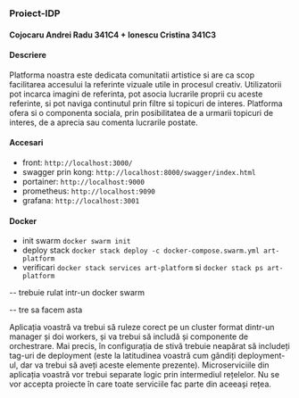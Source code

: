 ### Proiect-IDP
#### Cojocaru Andrei Radu 341C4 + Ionescu Cristina 341C3

#### Descriere
Platforma noastra este dedicata comunitatii artistice si are ca scop facilitarea accesului la referinte vizuale utile in procesul creativ. Utilizatorii pot incarca imagini de referinta, pot asocia lucrarile proprii cu aceste referinte, si pot naviga continutul prin filtre si topicuri de interes. Platforma ofera si o componenta sociala, prin posibilitatea de a urmarii topicuri de interes, de a aprecia sau comenta lucrarile postate.

#### Accesari
- front: ``http://localhost:3000/``
- swagger prin kong: ``http://localhost:8000/swagger/index.html``
- portainer: ``http://localhost:9000``
- prometheus: ``http://localhost:9090``
- grafana: ``http://localhost:3001``

#### Docker
- init swarm ``docker swarm init``
- deploy stack ``docker stack deploy -c docker-compose.swarm.yml art-platform``
- verificari ``docker stack services art-platform`` si ``docker stack ps art-platform``

-- trebuie rulat intr-un docker swarm

-- tre sa facem asta

Aplicația voastră va trebui să ruleze corect pe un cluster format dintr-un manager și doi workers, și
va trebui să includă și componente de orchestrare. Mai precis, în configurația de stivă trebuie neapărat
să includeți tag-uri de deployment (este la latitudinea voastră cum gândiți deployment-ul, dar va trebui
să aveți aceste elemente prezente).
Microserviciile din aplicația voastră vor trebui separate logic prin intermediul rețelelor. Nu se vor
accepta proiecte în care toate serviciile fac parte din aceeași rețea.


